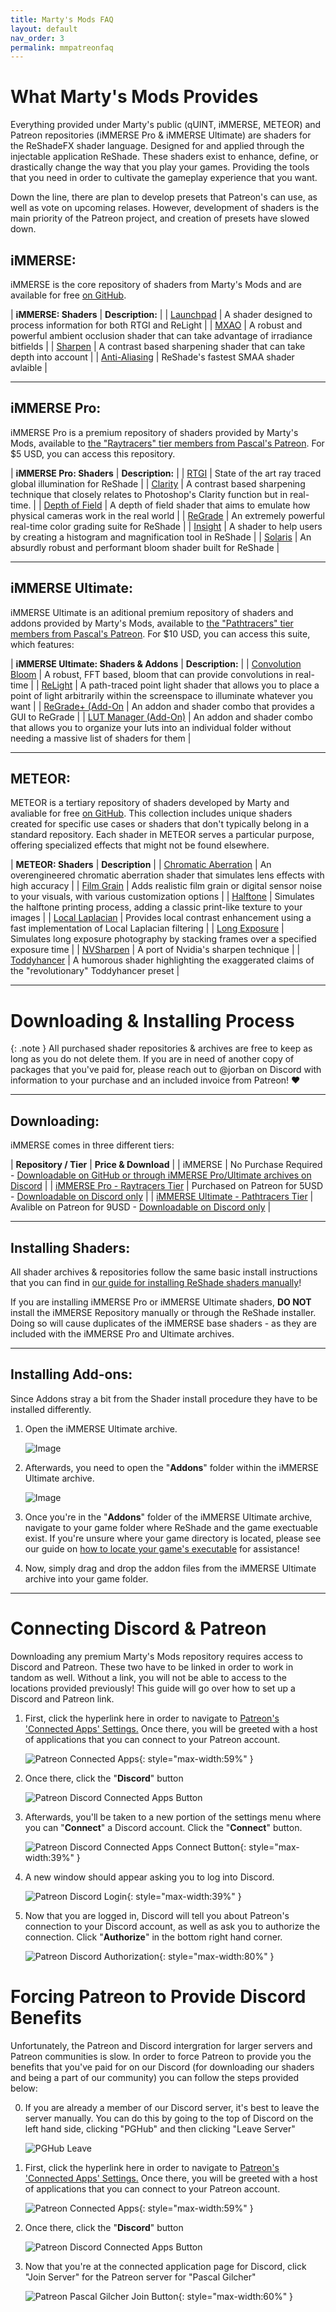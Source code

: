 ```yaml
---
title: Marty's Mods FAQ
layout: default
nav_order: 3
permalink: mmpatreonfaq
---
```


# What Marty's Mods Provides

Everything provided under Marty's public (qUINT, iMMERSE, METEOR) and Patreon repositories (iMMERSE Pro & iMMERSE Ultimate) are shaders for the ReShadeFX shader language. Designed for and applied through the injectable application ReShade. These shaders exist to enhance, define, or drastically change the way that you play your games. Providing the tools that you need in order to cultivate the gameplay experience that you want.

Down the line, there are plan to develop presets that Patreon's can use, as well as vote on upcoming relases. However, development of shaders is the main priority of the Patreon project, and creation of presets have slowed down.

## iMMERSE:

iMMERSE is the core repository of shaders from Marty's Mods and are available for free [on GitHub](https://github.com/martymcmodding/iMMERSE).

| **iMMERSE: Shaders** | **Description:** |
| [Launchpad](https://www.martysmods.com/launchpad/) | A shader designed to process information for both RTGI and ReLight |
| [MXAO](https://www.martysmods.com/mxao/) | A robust and powerful ambient occlusion shader that can take advantage of irradiance bitfields |
| [Sharpen](https://guides.martysmods.com/docs/shader-repositories/immerse/immerse-sharpen/) | A contrast based sharpening shader that can take depth into account |
| [Anti-Aliasing](https://guides.martysmods.com/docs/shader-repositories/immerse/immerse-smaa/) | ReShade's fastest SMAA shader avlaible |

---

## iMMERSE Pro:

iMMERSE Pro is a premium repository of shaders provided by Marty's Mods, available to [the "Raytracers" tier members from Pascal's Patreon](http://www.patreon.com/mcflypg). For $5 USD, you can access this repository.

| **iMMERSE Pro: Shaders** | **Description:** |
| [RTGI](https://www.martysmods.com/rtgi/) | State of the art ray traced global illumination for ReShade |
| [Clarity](https://www.martysmods.com/clarity/) | A contrast based sharpening technique that closely relates to Photoshop's Clarity function but in real-time. |
| [Depth of Field](https://www.martysmods.com/physical-depth-of-field/) | A depth of field shader that aims to emulate how physical cameras work in the real world |
| [ReGrade](https://www.martysmods.com/regrade/) | An extremely powerful real-time color grading suite for ReShade |
| [Insight](https://guides.martysmods.com/docs/shader-repositories/immerse-pro/immerse-pro-insight/) | A shader to help users by creating a histogram and magnification tool in ReShade |
| [Solaris](https://www.martysmods.com/solaris/) | An absurdly robust and performant bloom shader built for ReShade |

---

## iMMERSE Ultimate:

iMMERSE Ultimate is an aditional premium repository of shaders and addons provided by Marty's Mods, available to [the "Pathtracers" tier members from Pascal's Patreon](http://www.patreon.com/mcflypg). For $10 USD, you can access this suite, which features:

| **iMMERSE Ultimate: Shaders & Addons** | **Description:** |
| [Convolution Bloom](https://www.martysmods.com/convolutionbloom/) | A robust, FFT based, bloom that can provide convolutions in real-time |
| [ReLight](https://www.martysmods.com/relight/) | A path-traced point light shader that allows you to place a point of light arbitrarily within the screenspace to illuminate whatever you want |
| [ReGrade+ (Add-On](https://guides.martysmods.com/docs/shader-repositories/immerse-ultimate/immerse-ultimate-regrade+/) | An addon and shader combo that provides a GUI to ReGrade |
| [LUT Manager (Add-On)](https://guides.martysmods.com/docs/shader-repositories/immerse-ultimate/immerse-ultimate-lut-manager/) | An addon and shader combo that allows you to organize your luts into an individual folder without needing a massive list of shaders for them |

---

## METEOR:

METEOR is a tertiary repository of shaders developed by Marty and avaliable for free [on GitHub](https://github.com/martymcmodding/METEOR/). This collection includes unique shaders created for specific use cases or shaders that don't typically belong in a standard repository. Each shader in METEOR serves a particular purpose, offering specialized effects that might not be found elsewhere.

| **METEOR: Shaders** | **Description** |
| [Chromatic Aberration](https://guides.martysmods.com/docs/shader-repositories/meteor/chromatic-aberation/) | An overengineered chromatic aberration shader that simulates lens effects with high accuracy |
| [Film Grain](https://guides.martysmods.com/docs/shader-repositories/meteor/film-grain/) | Adds realistic film grain or digital sensor noise to your visuals, with various customization options |
| [Halftone](https://guides.martysmods.com/docs/shader-repositories/meteor/halftone/) | Simulates the halftone printing process, adding a classic print-like texture to your images |
| [Local Laplacian](https://guides.martysmods.com/docs/shader-repositories/meteor/local-laplacian/) | Provides local contrast enhancement using a fast implementation of Local Laplacian filtering |
| [Long Exposure](https://guides.martysmods.com/docs/shader-repositories/meteor/long-exposure/) | Simulates long exposure photography by stacking frames over a specified exposure time |
| [NVSharpen](https://guides.martysmods.com/docs/shader-repositories/meteor/nvsharpen/) | A port of Nvidia's sharpen technique |
| [Toddyhancer](https://guides.martysmods.com/docs/shader-repositories/meteor/toddyhancer/) | A humorous shader highlighting the exaggerated claims of the "revolutionary" Toddyhancer preset |

---


# Downloading & Installing Process

{: .note }
All purchased shader repositories & archives are free to keep as long as you do not delete them. If you are in need of another copy of packages that you've paid for, please reach out to @jorban on Discord with information to your purchase and an included invoice from Patreon! ♥

---

## Downloading:

iMMERSE comes in three different tiers:

| **Repository / Tier** | **Price & Download** |
| iMMERSE | No Purchase Required - [Downloadable on GitHub or through iMMERSE Pro/Ultimate archives on Discord](https://github.com/martymcmodding/iMMERSE) |
| [iMMERSE Pro - Raytracers Tier](https://www.patreon.com/mcflypg/membership) | Purchased on Patreon for 5USD - [Downloadable on Discord only](https://discord.com/channels/494578207505514496/494599998059839498) |
| [iMMERSE Ultimate - Pathtracers Tier](https://www.patreon.com/mcflypg/membership) | Avalible on Patreon for 9USD - [Downloadable on Discord only](https://discord.com/channels/494578207505514496/494599917273350164) | 

---

## Installing Shaders:

All shader archives & repositories follow the same basic install instructions that you can find in [our guide for installing ReShade shaders manually](https://guides.martysmods.com/docs/reshade/downloading-and-installing/#downloading-the-shader-repositorys)!

If you are installing iMMERSE Pro or iMMERSE Ultimate shaders, **DO NOT** install the iMMERSE Repository manually or through the ReShade installer. Doing so will cause duplicates of the iMMERSE base shaders - as they are included with the iMMERSE Pro and Ultimate archives.

---

## Installing Add-ons:

Since Addons stray a bit from the Shader install procedure they have to be installed differently. 

1. Open the iMMERSE Ultimate archive.

    ![Image](./images/immerse_ultimate_archive.webp)

2. Afterwards, you need to open the "**Addons**" folder within the iMMERSE Ultimate archive.

    ![Image](./images/immerse_ultimate_addons.webp)

3. Once you're in the "**Addons**" folder of the iMMERSE Ultimate archive, navigate to your game folder where ReShade and the game exectuable exist. If you're unsure where your game directory is located, please see our guide on [how to locate your game's executable](https://guides.martysmods.com/docs/additional-guides/finding-your-game-executable-and-directory/) for assistance!

4. Now, simply drag and drop the addon files from the iMMERSE Ultimate archive into your game folder.

---

# Connecting Discord & Patreon

Downloading any premium Marty's Mods repository requires access to Discord and Patreon. These two have to be linked in order to work in tandom as well. Without a link, you will not be able to access to the locations provided previously! This guide will go over how to set up a Discord and Patreon link.

1. First, click the hyperlink here in order to navigate to [Patreon's 'Connected Apps' Settings.](https://www.patreon.com/settings/apps/) Once there, you will be greeted with a host of applications that you can connect to your Patreon account.

    ![Patreon Connected Apps](./images/patreon-connected-apps.webp){: style="max-width:59%" }


2. Once there, click the "**Discord**" button

    ![Patreon Discord Connected Apps Button](./images/patreon-discord-button.webp)

3. Afterwards, you'll be taken to a new portion of the settings menu where you can "**Connect**" a Discord account. Click the "**Connect**" button.

    ![Patreon Discord Connected Apps Connect Button](./images/discord-connect-button.webp){: style="max-width:39%" }

4. A new window should appear asking you to log into Discord.

    ![Patreon Discord Login](./images/patreon-discord-login.webp){: style="max-width:39%" }

5. Now that you are logged in, Discord will tell you about Patreon's connection to your Discord account, as well as ask you to authorize the connection. Click "**Authorize**" in the bottom right hand corner.

    ![Patreon Discord Authorization](./images/discord-authorize.webp){: style="max-width:80%" }

# Forcing Patreon to Provide Discord Benefits

Unfortunately, the Patreon and Discord intergration for larger servers and Patreon communities is slow. In order to force Patreon to provide you the benefits that you've paid for on our Discord (for downloading our shaders and being a part of our community) you can follow the steps provided below:

0. If you are already a member of our Discord server, it's best to leave the server manually. You can do this by going to the top of Discord on the left hand side, clicking "PGHub" and then clicking "Leave Server"

    ![PGHub Leave](./images/pghub_leave.webp)

1. First, click the hyperlink here in order to navigate to [Patreon's 'Connected Apps' Settings.](https://www.patreon.com/settings/apps/) Once there, you will be greeted with a host of applications that you can connect to your Patreon account.

    ![Patreon Connected Apps](./images/patreon-connected-apps.webp){: style="max-width:59%" }

2. Once there, click the "**Discord**" button

    ![Patreon Discord Connected Apps Button](./images/patreon-discord-button.webp)

3. Now that you're at the connected application page for Discord, click "Join Server" for the Patreon server for "Pascal Gilcher"

    ![Patreon Pascal Gilcher Join Button](./images/patreon_join_server.webp){: style="max-width:60%" }